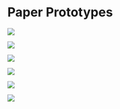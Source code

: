 # Paper Prototypes





![](../.gitbook/assets/image%20%282%29.png)



![](../.gitbook/assets/image%20%289%29.png)

![](../.gitbook/assets/image%20%2816%29.png)

![](../.gitbook/assets/image%20%2826%29.png)

![](../.gitbook/assets/image%20%2837%29.png)

![](../.gitbook/assets/image%20%285%29.png)



